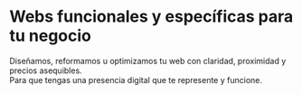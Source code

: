 # Webs funcionales y específicas para tu negocio

Diseñamos, reformamos u optimizamos tu web con claridad, proximidad y precios asequibles.  
Para que tengas una presencia digital que te represente y funcione.
